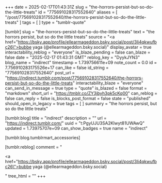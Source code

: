 +++
date = 2025-02-17T01:43:31Z
slug = "the-horrors-persist-but-so-do-the-little-treats"
id = "775691028317552640"
aliases = [ "/post/775691028317552640/the-horrors-persist-but-so-do-the-little-treats" ]
tags = [ ]
type = "tumblr-quote"

[tumblr]
slug = "the-horrors-persist-but-so-do-the-little-treats"
text = "the horrors persist, but so do the little treats"
source = "<a href=\"https://bsky.app/profile/ellearmageddon.bsky.social/post/3li4qkwufbc26\">bubbe yaga (@ellearmageddon.bsky.social)</a>"
display_avatar = true
interactability_reblog = "everyone"
is_blaze_pending = false
can_blaze = false
date = "2025-02-17 01:43:31 GMT"
reblog_key = "DyykJYN3"
blog_name = "indirect"
timestamp = 1.739756611e+09
note_count = 0.0
id = 7.756910283175526e+17
can_like = false
id_string = "775691028317552640"
post_url = "https://indirect.tumblr.com/post/775691028317552640/the-horrors-persist-but-so-do-the-little-treats"
interactability_blaze = "everyone"
can_send_in_message = true
type = "quote"
is_blazed = false
format = "markdown"
short_url = "https://tmblr.co/ZY3jbyh3pk5cKq00"
can_reblog = false
can_reply = false
is_blocks_post_format = false
state = "published"
should_open_in_legacy = true
tags = [ ]
summary = "the horrors persist, but so do the little treats"

[tumblr.blog]
title = "indirect"
description = ""
url = "https://indirect.tumblr.com/"
uuid = "t:PgyUJU3SA2Klwyt81UWAwQ"
updated = 1.73975707e+09
can_show_badges = true
name = "indirect"

[tumblr.blog.tumblrmart_accessories]

[tumblr.reblog]
comment = "<p><a href=\"https://bsky.app/profile/ellearmageddon.bsky.social/post/3li4qkwufbc26\">bubbe yaga (@ellearmageddon.bsky.social)</a></p>"
tree_html = ""
+++
